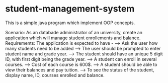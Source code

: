 # student-management-system
This is a simple java program which implement OOP concepts.

Scenario: As an databade administrator of an university, create an application which will manage student enrollements and balance.
Requirements: The application is expected to have -
  --> Ask the user how many students need to be added
  --> The user should be prompted to enter student name and grade year.
  --> The student should have an unique 5 digit ID, with first digit being the grade year.
  --> A student can enroll in several courses.
  --> Cost of each course is 600$.
  --> A student should be able to view their balances and pay tuition.
  --> To see the status of the student, display name, ID, courses enrolled and balance.
  
